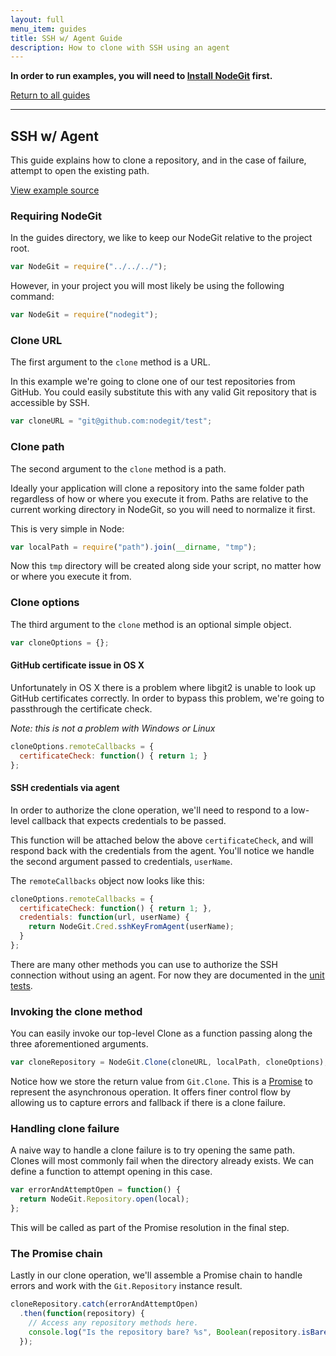 ```yaml
---
layout: full
menu_item: guides
title: SSH w/ Agent Guide
description: How to clone with SSH using an agent
---
```


**In order to run examples, you will need to [Install NodeGit](../../install/basics)
first.**

[Return to all guides](../../)

* * *

SSH w/ Agent
------------

This guide explains how to clone a repository, and in the case of failure,
attempt to open the existing path.

[View example source](index.js)

### Requiring NodeGit

In the guides directory, we like to keep our NodeGit relative to the project
root.

``` javascript
var NodeGit = require("../../../");
```

However, in your project you will most likely be using the following command:

``` javascript
var NodeGit = require("nodegit");
```

### Clone URL

The first argument to the `clone` method is a URL.

In this example we're going to clone one of our test repositories from GitHub.
You could easily substitute this with any valid Git repository that is
accessible by SSH.

``` javascript
var cloneURL = "git@github.com:nodegit/test";
```

### Clone path

The second argument to the `clone` method is a path.

Ideally your application will clone a repository into the same folder path
regardless of how or where you execute it from.  Paths are relative to the
current working directory in NodeGit, so you will need to normalize it first.

This is very simple in Node:

``` javascript
var localPath = require("path").join(__dirname, "tmp");
```

Now this `tmp` directory will be created along side your script, no matter how
or where you execute it from.

### Clone options

The third argument to the `clone` method is an optional simple object.

``` javascript
var cloneOptions = {};
```

#### GitHub certificate issue in OS X

Unfortunately in OS X there is a problem where libgit2 is unable to look up
GitHub certificates correctly.  In order to bypass this problem, we're going
to passthrough the certificate check.

*Note: this is not a problem with Windows or Linux*

``` javascript
cloneOptions.remoteCallbacks = {
  certificateCheck: function() { return 1; }
};
```

#### SSH credentials via agent

In order to authorize the clone operation, we'll need to respond to a low-level
callback that expects credentials to be passed.

This function will be attached below the above `certificateCheck`, and will
respond back with the credentials from the agent.  You'll notice we handle
the second argument passed to credentials, `userName`.

The `remoteCallbacks` object now looks like this:

``` javascript
cloneOptions.remoteCallbacks = {
  certificateCheck: function() { return 1; },
  credentials: function(url, userName) {
    return NodeGit.Cred.sshKeyFromAgent(userName);
  }
};
```

There are many other methods you can use to authorize the SSH connection without
using an agent.  For now they are documented in the [unit tests](
https://github.com/nodegit/nodegit/blob/master/test/tests/clone.js
).

### Invoking the clone method

You can easily invoke our top-level Clone as a function passing along the three
aforementioned arguments.

``` javascript
var cloneRepository = NodeGit.Clone(cloneURL, localPath, cloneOptions);
```

Notice how we store the return value from `Git.Clone`.  This is a
[Promise](https://www.promisejs.org/) to represent the asynchronous operation.
It offers finer control flow by allowing us to capture errors and fallback if
there is a clone failure.

### Handling clone failure

A naive way to handle a clone failure is to try opening the same path.  Clones
will most commonly fail when the directory already exists.  We can define
a function to attempt opening in this case.

``` javascript
var errorAndAttemptOpen = function() {
  return NodeGit.Repository.open(local);
};
```

This will be called as part of the Promise resolution in the final step.

### The Promise chain

Lastly in our clone operation, we'll assemble a Promise chain to handle errors
and work with the `Git.Repository` instance result.

``` javascript
cloneRepository.catch(errorAndAttemptOpen)
  .then(function(repository) {
    // Access any repository methods here.
    console.log("Is the repository bare? %s", Boolean(repository.isBare()));
  });
```
